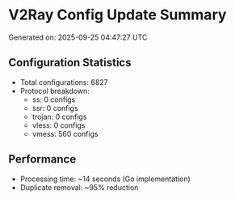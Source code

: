 # V2Ray Config Update Summary
Generated on: 2025-09-25 04:47:27 UTC

## Configuration Statistics
- Total configurations: 6827
- Protocol breakdown:
  - ss: 0 configs
  - ssr: 0 configs
  - trojan: 0 configs
  - vless: 0 configs
  - vmess: 560 configs

## Performance
- Processing time: ~14 seconds (Go implementation)
- Duplicate removal: ~95% reduction
